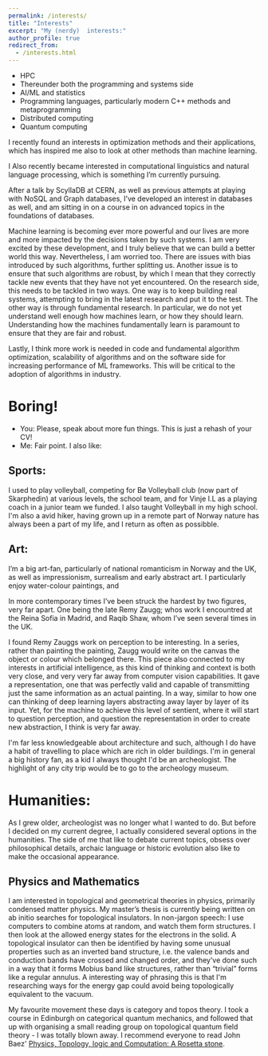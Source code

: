 ```yaml
---
permalink: /interests/
title: "Interests"
excerpt: "My (nerdy)  interests:"
author_profile: true
redirect_from: 
  - /interests.html
---
```


* HPC 
 * Thereunder both the programming and systems side
* AI/ML and statistics
* Programming languages, particularly modern C++ methods and metaprogramming
* Distributed computing
* Quantum computing

I recently found an interests in optimization methods and their applications, which has inspired me also to look at other methods than machine learning.

I Also recently became interested in computational linguistics and natural language processing, which is something I’m currently pursuing.

After a talk by ScyllaDB at CERN, as well as previous attempts at playing with NoSQL and Graph databases, I’ve developed an interest in databases as well, and am sitting in on a course in on advanced topics in the foundations of databases.

Machine learning is becoming ever more powerful and our lives are more and more impacted by the decisions taken by such systems. I am very excited by these development, and I truly believe that we can build a better world this way. Nevertheless, I am worried too. There are issues with bias introduced by such algorithms, further splitting us. Another issue is to ensure that such algorithms are robust, by which I mean that they correctly tackle new events that they have not yet encountered.
On the research side, this needs to be tackled in two ways. One way is to keep building real systems, attempting to bring in the latest research and put it to the test. The other way is through fundamental research. In particular, we do not yet understand well enough how machines learn, or how they should learn. Understanding how the machines fundamentally learn is paramount to ensure that they are fair and robust. 

Lastly, I think more work is needed in code and fundamental algorithm optimization, scalability of algorithms and on the software side for increasing performance of ML frameworks. This will be critical to the adoption of algorithms in industry.


Boring!
======

- You: Please, speak about more fun things. This is just a rehash of your CV!
- Me: Fair point. I also like:

Sports:
------
I used to play volleyball, competing for Bø Volleyball club (now part of Skarphedin) at various levels, the school team, and for Vinje I.L as a playing coach in a junior team we funded. I also taught Volleyball in my high school. I'm also a avid hiker, having grown up in a remote part of Norway nature has always been a part of my life, and I return as often as possibble.

Art:
------
I’m a big art-fan, particularly of national romanticism in Norway and the UK, as well as impressionism, surrealism and early abstract art. I particularly enjoy water-colour paintings, and 

In more contemporary times I’ve been struck the hardest by two figures, very far apart. One being the late Remy Zaugg; whos work I encountred at the Reina Sofia in Madrid, and Raqib Shaw, whom I’ve seen several times in the UK.

I found Remy Zauggs work on perception to be interesting. In a series, rather than painting the painting, Zaugg would write on the canvas the object or colour which belonged there. This piece also connected to my interests in artificial intelligence, as this kind of thinking and context is both very close, and very very far away from computer vision capabilities. It gave a representation, one that was perfectly valid and capable of transmitting just the same information as an actual painting. In a way, similar to how one can thinking of deep learning layers abstracting away layer by layer of its input. Yet, for the machine to achieve this level of sentient, where it will start to question perception, and question the representation in order to create new abstraction, I think is very far away.

I'm far less knowledgeable about architecture and such, although I do have a habit of travelling to place which are rich in older buildings. I'm in general a big history fan,
as a kid I always thought I'd be an archeologist. The highlight of any city trip would be to go to the archeology museum.

Humanities:
======
As I grew older, archeologist was no longer what I wanted to do. But before I decided on my current degree, I actually
considered several options in the humanities. The side of me that like to debate current topics, obsess over philosophical
details, archaic language or historic evolution also like to make the occasional appearance.

Physics and Mathematics
------
I am interested in topological and geometrical theories in physics, primarily condensed matter physics. My master’s thesis is currently being written on ab initio searches for topological insulators. In non-jargon speech: I use computers to combine atoms at random, and watch them form structures. I then look at the allowed energy states for the electrons in the solid. A topological insulator can then be identified by having some unusual properties such as an inverted band structure, i.e. the valence bands and conduction bands have crossed and changed order, and they’ve done such in a way that it forms Mobius band like structures, rather than “trivial” forms like a regular annulus. A interesting way of phrasing this is that I'm researching ways for the energy gap could avoid being topologically equivalent to the vacuum.

My favourite movement these days is category and topos theory. I took a course in Edinburgh on categorical quantum mechanics, and followed that up with organising a small reading group
on topological quantum field theory - I was totally blown away. I recommend everyone to read John Baez' [Physics, Topology, logic and Computation: A Rosetta stone](math.ucr.edu/home/baez/rosetta.pdf).